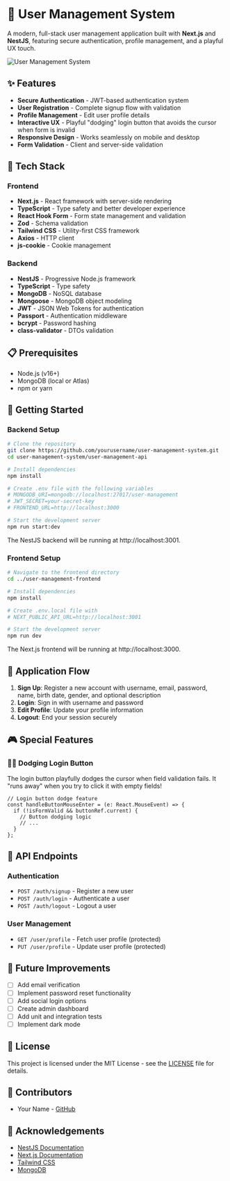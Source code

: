 # 🚀 User Management System

A modern, full-stack user management application built with **Next.js** and **NestJS**, featuring secure authentication, profile management, and a playful UX touch.

![User Management System](https://i.imgur.com/your-demo-image.png)

## ✨ Features

- **Secure Authentication** - JWT-based authentication system
- **User Registration** - Complete signup flow with validation
- **Profile Management** - Edit user profile details
- **Interactive UX** - Playful "dodging" login button that avoids the cursor when form is invalid
- **Responsive Design** - Works seamlessly on mobile and desktop
- **Form Validation** - Client and server-side validation

## 🔧 Tech Stack

### Frontend
- **Next.js** - React framework with server-side rendering
- **TypeScript** - Type safety and better developer experience
- **React Hook Form** - Form state management and validation
- **Zod** - Schema validation
- **Tailwind CSS** - Utility-first CSS framework
- **Axios** - HTTP client
- **js-cookie** - Cookie management

### Backend
- **NestJS** - Progressive Node.js framework
- **TypeScript** - Type safety
- **MongoDB** - NoSQL database
- **Mongoose** - MongoDB object modeling
- **JWT** - JSON Web Tokens for authentication
- **Passport** - Authentication middleware
- **bcrypt** - Password hashing
- **class-validator** - DTOs validation

## 📋 Prerequisites

- Node.js (v16+)
- MongoDB (local or Atlas)
- npm or yarn

## 🚀 Getting Started

### Backend Setup

```bash
# Clone the repository
git clone https://github.com/yourusername/user-management-system.git
cd user-management-system/user-management-api

# Install dependencies
npm install

# Create .env file with the following variables
# MONGODB_URI=mongodb://localhost:27017/user-management
# JWT_SECRET=your-secret-key
# FRONTEND_URL=http://localhost:3000

# Start the development server
npm run start:dev
```

The NestJS backend will be running at http://localhost:3001.

### Frontend Setup

```bash
# Navigate to the frontend directory
cd ../user-management-frontend

# Install dependencies
npm install

# Create .env.local file with
# NEXT_PUBLIC_API_URL=http://localhost:3001

# Start the development server
npm run dev
```

The Next.js frontend will be running at http://localhost:3000.

## 📱 Application Flow

1. **Sign Up**: Register a new account with username, email, password, name, birth date, gender, and optional description
2. **Login**: Sign in with username and password
3. **Edit Profile**: Update your profile information
4. **Logout**: End your session securely

## 🎮 Special Features

### 🏃‍♂️ Dodging Login Button

The login button playfully dodges the cursor when field validation fails. It "runs away" when you try to click it with empty fields!

```tsx
// Login button dodge feature
const handleButtonMouseEnter = (e: React.MouseEvent) => {
  if (!isFormValid && buttonRef.current) {
    // Button dodging logic
    // ...
  }
};
```

## 🔐 API Endpoints

### Authentication
- `POST /auth/signup` - Register a new user
- `POST /auth/login` - Authenticate a user
- `POST /auth/logout` - Logout a user

### User Management
- `GET /user/profile` - Fetch user profile (protected)
- `PUT /user/profile` - Update user profile (protected)

## 🎯 Future Improvements

- [ ] Add email verification
- [ ] Implement password reset functionality
- [ ] Add social login options
- [ ] Create admin dashboard
- [ ] Add unit and integration tests
- [ ] Implement dark mode

## 📝 License

This project is licensed under the MIT License - see the [LICENSE](LICENSE) file for details.

## 👥 Contributors

- Your Name - [GitHub](https://github.com/yourusername)

## 🙏 Acknowledgements

- [NestJS Documentation](https://docs.nestjs.com/)
- [Next.js Documentation](https://nextjs.org/docs)
- [Tailwind CSS](https://tailwindcss.com/)
- [MongoDB](https://www.mongodb.com/)